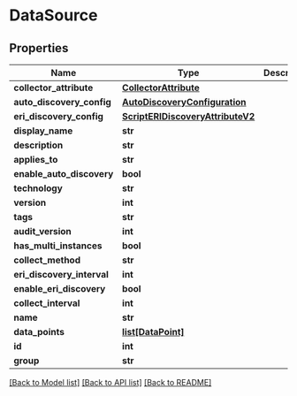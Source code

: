# DataSource

## Properties
Name | Type | Description | Notes
------------ | ------------- | ------------- | -------------
**collector_attribute** | [**CollectorAttribute**](CollectorAttribute.md) |  | 
**auto_discovery_config** | [**AutoDiscoveryConfiguration**](AutoDiscoveryConfiguration.md) |  | [optional] 
**eri_discovery_config** | [**ScriptERIDiscoveryAttributeV2**](ScriptERIDiscoveryAttributeV2.md) |  | [optional] 
**display_name** | **str** |  | [optional] 
**description** | **str** |  | [optional] 
**applies_to** | **str** |  | [optional] 
**enable_auto_discovery** | **bool** |  | [optional] 
**technology** | **str** |  | [optional] 
**version** | **int** |  | [optional] 
**tags** | **str** |  | [optional] 
**audit_version** | **int** |  | [optional] 
**has_multi_instances** | **bool** |  | [optional] 
**collect_method** | **str** |  | 
**eri_discovery_interval** | **int** |  | [optional] 
**enable_eri_discovery** | **bool** |  | [optional] 
**collect_interval** | **int** |  | 
**name** | **str** |  | 
**data_points** | [**list[DataPoint]**](DataPoint.md) |  | [optional] 
**id** | **int** |  | [optional] 
**group** | **str** |  | [optional] 

[[Back to Model list]](../README.md#documentation-for-models) [[Back to API list]](../README.md#documentation-for-api-endpoints) [[Back to README]](../README.md)


